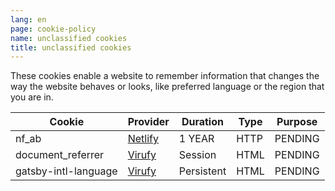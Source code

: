 ```yaml
---
lang: en
page: cookie-policy
name: unclassified cookies
title: unclassified cookies
---
```


These cookies enable a website to remember information that changes the way the website behaves or looks, like preferred language or the region that you are in.

Cookie        | Provider      | Duration   | Type | Purpose                                                   
------------- | ------------- | ---------- | ---- | ----------------------------------------------------------
nf_ab | <a class="no-underline" href="https://www.netlify.com/privacy/">Netlify</a> | 1 YEAR | HTTP | PENDING
document_referrer | <a class="no-underline" href="virufy.org">Virufy</a> | Session | HTML | PENDING
gatsby-intl-language	 | <a class="no-underline" href="virufy.org">Virufy</a> | Persistent | HTML | PENDING